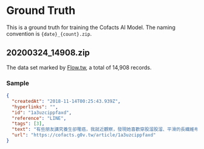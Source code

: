 # Ground Truth

This is a ground truth for training the Cofacts AI Model. The naming convention is `{date}_{count}.zip`.

## 20200324_14908.zip

The data set marked by [Flow.tw](https://www.flow.tw/), a total of 14,908 records.

### Sample

```JSON
{
  "createdAt": "2018-11-14T00:25:43.939Z",
  "hyperlinks": "",
  "id": "1a3uzcippfaxd",
  "reference": "LINE",
  "tags": [3],
  "text": "有些朋友講究養生卻罹癌，我就近觀察，發現她喜歡穿股溜股溜、平滑的長纖維布料 ，很多衣服都有襯裡。 這些長纖，其實，都是石化產品。。。可以成為健康無形的殺手!\n",
  "url": "https://cofacts.g0v.tw/article/1a3uzcippfaxd"
}
```
